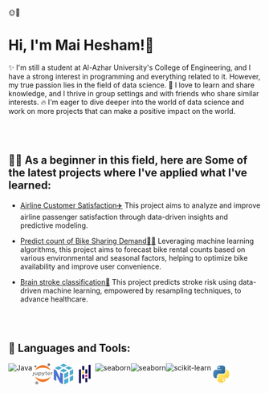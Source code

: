 🌞🌼
# Hi, I'm Mai Hesham!🤝
✨ I'm still a student at Al-Azhar University's College of Engineering, and I have a strong interest in programming and everything related to it. However, my true passion lies in the field of data science.
🤩 I love to learn and share knowledge, and I thrive in group settings and with friends who share similar interests. 
🔥 I'm eager to dive deeper into the world of data science and work on more projects that can make a positive impact on the world.

<br> <br/>

## 🙆‍♀️ As a beginner in this field, here are Some of the latest projects where I've applied what I've learned:

- [Airline Customer Satisfaction✈️](https://github.com/MaiHesham103/Airlines-Customer-Satisfaction/blob/main/airlines-customer-satisfaction-eda-modeling.ipynb)
  This project aims to analyze and improve airline passenger satisfaction through data-driven insights and predictive modeling.
  
- [Predict count of Bike Sharing Demand🚴‍♀️](https://github.com/MaiHesham103/Predict-count-of-Bike-Sharing-Demand./blob/main/predict-count-of-bike-sharing-demand.ipynb)
   Leveraging machine learning algorithms, this project aims to forecast bike rental counts based on various environmental and seasonal factors, helping to optimize bike 
    availability and improve user convenience.
  
- [Brain stroke classification🧠](https://github.com/MaiHesham103/Brain-stroke-classification/blob/main/brain-stroke-classification.ipynb)
  This project predicts stroke risk using data-driven machine learning, empowered by resampling techniques, to advance healthcare.

  <br> <br/>

## 🔨 Languages and Tools:
  
<a href="https://www.java.com" target="_blank">
  <img align="left" alt="Java" height ="42px" src="https://raw.githubusercontent.com/rahul-jha98/github_readme_icons/main/language_and_tools/square/java/java.svg">
</a>
<a href="https://www.python.org" target="_blank">
  <img src="https://raw.githubusercontent.com/devicons/devicon/master/icons/python/python-original.svg" alt="python" width="40" alt="figma" height='42px'/>
</a>
<a href="https://jupyter.org/" target="_blank">
  <img src="https://raw.githubusercontent.com/devicons/devicon/master/icons/jupyter/jupyter-original-wordmark.svg" alt="jupyter" align="left" height='42px'/> 
</a>
<a href="https://numpy.org/" target="_blank">
  <img align="left" height ="42px" src="https://raw.githubusercontent.com/devicons/devicon/master/icons/numpy/numpy-original.svg" alt="numpy"/>
</a>
<a href="https://pandas.pydata.org/" target="_blank">
  <img align="left" height ="42px" src="https://raw.githubusercontent.com/devicons/devicon/2ae2a900d2f041da66e950e4d48052658d850630/icons/pandas/pandas-original.svg" alt="pandas"/>
</a>
<a href="https://seaborn.pydata.org/" target="_blank"> 
  <img align="left" height ="42px"  src="https://seaborn.pydata.org/_images/logo-mark-lightbg.svg" alt="seaborn"/>
</a>
<a href= "https://matplotlib.org/" target="_blank"> 
  <img align="left" height ="42px"  src="https://matplotlib.org/_static/logo_light.svg" alt="seaborn"/>
</a>
<a href="https://scikit-learn.org/" target="_blank">
  <img align="left" height ="42px" src="https://upload.wikimedia.org/wikipedia/commons/0/05/Scikit_learn_logo_small.svg" alt="scikit-learn"/>
</a>








